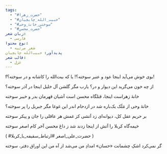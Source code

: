 ```yaml
---
tags:
  - "#حضرت_زهرا"
  - "#حبیب_الله_چایچیان"
  - "#سوختن_خانۀ_وحی"
  - "#حضرت_محسن"
زبان شعر:
  - فارسی
نوع محتوا:
  - شعر مرثیه
پدیدآور: حبیب‌الله چایچیان
قالب شعر:
  - غزل
---
```

fبوی خوش می‌آید اینجا عود و عنبر سوخته؟!
یا که بیت‌الله را کاشانه و در سوخته؟!

از چه خون مى‌گريد اين ديوار و در؟ يارب مگر
گلشن آل خليل اينجا در آذر سوخته؟

خانۀ زهراست اينجا، قتلگاه محسن است
آشيان قهرمان بدر و خيبر سوخته

خانۀ وحی از مَلَک یک‌باره شد در ازدحام
اندر این غوغا مگر جبریل را پر سوخته؟

بر حریم عقل کل، دیوانه‌ای زد آتشی
کز غمش هر عاقلی را جان و پیکر سوخته

خيمه‌گاه كربلا را آتش از اينجا زدند
شد ز داغ محسن آخر كام اصغر سوخته

( #حضرت_علی_اصغر #ارتباط_سقیفه_با_کربلا )

گر نمى‌كرد اشکِ چشمانت «حسان» امدادِ من
مى‌شد از آه من اين اوراق دفتر، سوخته
